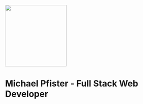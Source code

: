 <img src='https://www.dropbox.com/s/38knnr8gzdk8nde/github%20banner.jpg?dl=0' width="200px"/>
<h1>Michael Pfister - Full Stack Web Developer</h1>

<!--
**stracciatella27/stracciatella27** is a ✨ _special_ ✨ repository because its `README.md` (this file) appears on your GitHub profile.

Here are some ideas to get you started:

- 🔭 I’m currently working on ...
- 🌱 I’m currently learning ...
- 👯 I’m looking to collaborate on ...
- 🤔 I’m looking for help with ...
- 💬 Ask me about ...
- 📫 How to reach me: ...
- 😄 Pronouns: ...
- ⚡ Fun fact: ...
-->
